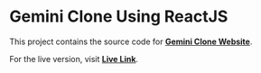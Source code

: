 # **Gemini Clone Using ReactJS**

This project contains the source code for [**Gemini Clone Website**](https://github.com/ankushh19/gemini-clone).

For the live version, visit [**Live Link**](https://gemini-clone-reactjs.netlify.app/).

